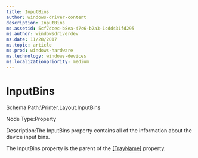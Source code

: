```yaml
---
title: InputBins
author: windows-driver-content
description: InputBins
ms.assetid: 5cf7dcec-b8ea-47c6-b2a3-1cdd431fd295
ms.author: windowsdriverdev
ms.date: 11/28/2017
ms.topic: article
ms.prod: windows-hardware
ms.technology: windows-devices
ms.localizationpriority: medium
---
```


# InputBins


Schema Path:\\Printer.Layout.InputBins

Node Type:Property

Description:The InputBins property contains all of the information about the device input bins.

The InputBins property is the parent of the [\[TrayName\]](-trayname-.md) property.

 

 




